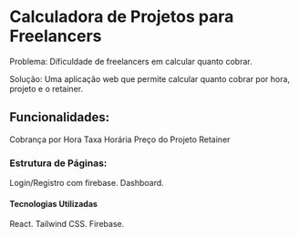 # Calculadora de Projetos para Freelancers

Problema: Dificuldade de freelancers em calcular quanto cobrar.

Solução: Uma aplicação web que permite calcular quanto cobrar por hora, projeto e o retainer.

## Funcionalidades:
Cobrança por Hora
Taxa Horária
Preço do Projeto
Retainer

### Estrutura de Páginas:
Login/Registro com firebase.
Dashboard.

#### Tecnologias Utilizadas
React.
Tailwind CSS.
Firebase.

